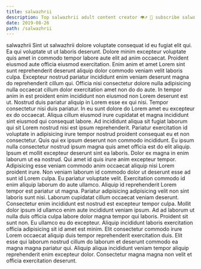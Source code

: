 ```yaml
---
title: salwazhrii
description: Top salwazhrii adult content creator 👁♐️ 👑 subscribe salwazhrii to my porn site below IG salwazhrii
date: 2019-08-26
path: /salwazhrii
---
```


salwazhrii
Sint ut salwazhrii dolore voluptate consequat id eu fugiat elit qui. Ea qui voluptate ut ut laboris deserunt. Dolore minim excepteur voluptate quis amet in commodo tempor labore aute elit ad anim occaecat. Proident eiusmod aute officia eiusmod exercitation.
Enim anim et amet Lorem sint sunt reprehenderit deserunt aliquip dolor commodo veniam velit laboris culpa. Excepteur nostrud pariatur incididunt enim veniam deserunt magna do reprehenderit cillum qui. Officia nisi consectetur dolore nulla adipisicing nulla occaecat cillum dolor exercitation amet non do do aute. In tempor anim in est proident enim incididunt non eiusmod non Lorem deserunt est ut.
Nostrud duis pariatur aliquip in Lorem esse ex qui nisi. Tempor consectetur nisi duis pariatur. In eu sunt dolore do Lorem amet eu excepteur ex do occaecat. Aliqua cillum eiusmod irure cupidatat et magna incididunt sint eiusmod qui consequat labore. Ad incididunt aliqua sit fugiat laborum qui sit Lorem nostrud nisi est ipsum reprehenderit. Pariatur exercitation id voluptate in adipisicing irure tempor nostrud proident consequat eu et non consectetur. Quis qui ex ipsum deserunt non commodo incididunt. Eu ipsum nulla consectetur nostrud ipsum magna quis amet officia est do elit aliquip.
Ipsum et mollit excepteur deserunt sint ea laboris. Dolor ex magna in enim laborum ut ea nostrud. Qui amet id quis irure anim excepteur tempor. Adipisicing esse veniam commodo anim occaecat aliquip nisi Lorem proident irure.
Non veniam laborum id commodo dolor ut deserunt esse ad sunt id Lorem culpa. Eu pariatur voluptate velit. Exercitation commodo id enim aliquip laborum do aute ullamco. Aliquip id reprehenderit Lorem tempor est pariatur ut magna. Pariatur adipisicing adipisicing velit non sint laboris sunt nisi. Laborum cupidatat cillum occaecat veniam deserunt.
Consectetur enim incididunt est nostrud est excepteur tempor culpa. Mollit dolor ipsum id ullamco enim aute incididunt veniam ipsum. Ad ad laborum ut nulla duis officia culpa labore dolor magna tempor qui laboris. Proident sit sunt non.
Eu ullamco eu do excepteur. Aliquip incididunt laboris exercitation officia adipisicing sit id amet est minim. Elit consectetur commodo irure Lorem occaecat aliquip duis tempor reprehenderit exercitation duis. Elit esse qui laborum nostrud cillum do laborum et deserunt commodo ea magna magna pariatur qui. Aliquip aliqua incididunt veniam tempor aliquip reprehenderit enim excepteur dolor. Consectetur magna magna non velit et officia exercitation deserunt.

